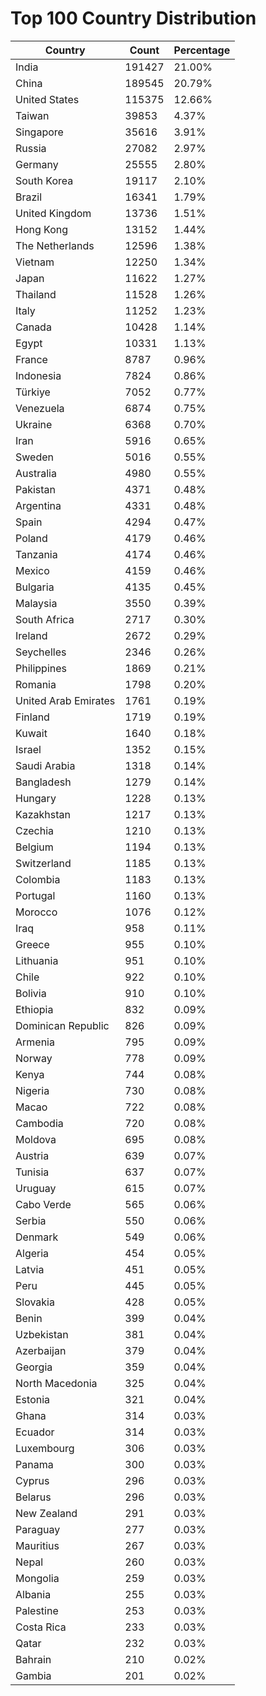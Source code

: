 # Top 100 Country Distribution
| Country | Count | Percentage |
|----|----|----|
| India | 191427 | 21.00% |
| China | 189545 | 20.79% |
| United States | 115375 | 12.66% |
| Taiwan | 39853 | 4.37% |
| Singapore | 35616 | 3.91% |
| Russia | 27082 | 2.97% |
| Germany | 25555 | 2.80% |
| South Korea | 19117 | 2.10% |
| Brazil | 16341 | 1.79% |
| United Kingdom | 13736 | 1.51% |
| Hong Kong | 13152 | 1.44% |
| The Netherlands | 12596 | 1.38% |
| Vietnam | 12250 | 1.34% |
| Japan | 11622 | 1.27% |
| Thailand | 11528 | 1.26% |
| Italy | 11252 | 1.23% |
| Canada | 10428 | 1.14% |
| Egypt | 10331 | 1.13% |
| France | 8787 | 0.96% |
| Indonesia | 7824 | 0.86% |
| Türkiye | 7052 | 0.77% |
| Venezuela | 6874 | 0.75% |
| Ukraine | 6368 | 0.70% |
| Iran | 5916 | 0.65% |
| Sweden | 5016 | 0.55% |
| Australia | 4980 | 0.55% |
| Pakistan | 4371 | 0.48% |
| Argentina | 4331 | 0.48% |
| Spain | 4294 | 0.47% |
| Poland | 4179 | 0.46% |
| Tanzania | 4174 | 0.46% |
| Mexico | 4159 | 0.46% |
| Bulgaria | 4135 | 0.45% |
| Malaysia | 3550 | 0.39% |
| South Africa | 2717 | 0.30% |
| Ireland | 2672 | 0.29% |
| Seychelles | 2346 | 0.26% |
| Philippines | 1869 | 0.21% |
| Romania | 1798 | 0.20% |
| United Arab Emirates | 1761 | 0.19% |
| Finland | 1719 | 0.19% |
| Kuwait | 1640 | 0.18% |
| Israel | 1352 | 0.15% |
| Saudi Arabia | 1318 | 0.14% |
| Bangladesh | 1279 | 0.14% |
| Hungary | 1228 | 0.13% |
| Kazakhstan | 1217 | 0.13% |
| Czechia | 1210 | 0.13% |
| Belgium | 1194 | 0.13% |
| Switzerland | 1185 | 0.13% |
| Colombia | 1183 | 0.13% |
| Portugal | 1160 | 0.13% |
| Morocco | 1076 | 0.12% |
| Iraq | 958 | 0.11% |
| Greece | 955 | 0.10% |
| Lithuania | 951 | 0.10% |
| Chile | 922 | 0.10% |
| Bolivia | 910 | 0.10% |
| Ethiopia | 832 | 0.09% |
| Dominican Republic | 826 | 0.09% |
| Armenia | 795 | 0.09% |
| Norway | 778 | 0.09% |
| Kenya | 744 | 0.08% |
| Nigeria | 730 | 0.08% |
| Macao | 722 | 0.08% |
| Cambodia | 720 | 0.08% |
| Moldova | 695 | 0.08% |
| Austria | 639 | 0.07% |
| Tunisia | 637 | 0.07% |
| Uruguay | 615 | 0.07% |
| Cabo Verde | 565 | 0.06% |
| Serbia | 550 | 0.06% |
| Denmark | 549 | 0.06% |
| Algeria | 454 | 0.05% |
| Latvia | 451 | 0.05% |
| Peru | 445 | 0.05% |
| Slovakia | 428 | 0.05% |
| Benin | 399 | 0.04% |
| Uzbekistan | 381 | 0.04% |
| Azerbaijan | 379 | 0.04% |
| Georgia | 359 | 0.04% |
| North Macedonia | 325 | 0.04% |
| Estonia | 321 | 0.04% |
| Ghana | 314 | 0.03% |
| Ecuador | 314 | 0.03% |
| Luxembourg | 306 | 0.03% |
| Panama | 300 | 0.03% |
| Cyprus | 296 | 0.03% |
| Belarus | 296 | 0.03% |
| New Zealand | 291 | 0.03% |
| Paraguay | 277 | 0.03% |
| Mauritius | 267 | 0.03% |
| Nepal | 260 | 0.03% |
| Mongolia | 259 | 0.03% |
| Albania | 255 | 0.03% |
| Palestine | 253 | 0.03% |
| Costa Rica | 233 | 0.03% |
| Qatar | 232 | 0.03% |
| Bahrain | 210 | 0.02% |
| Gambia | 201 | 0.02% |
